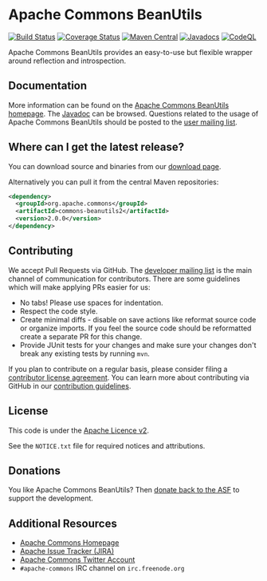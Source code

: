 <!---
 Licensed to the Apache Software Foundation (ASF) under one or more
 contributor license agreements.  See the NOTICE file distributed with
 this work for additional information regarding copyright ownership.
 The ASF licenses this file to You under the Apache License, Version 2.0
 (the "License"); you may not use this file except in compliance with
 the License.  You may obtain a copy of the License at

      http://www.apache.org/licenses/LICENSE-2.0

 Unless required by applicable law or agreed to in writing, software
 distributed under the License is distributed on an "AS IS" BASIS,
 WITHOUT WARRANTIES OR CONDITIONS OF ANY KIND, either express or implied.
 See the License for the specific language governing permissions and
 limitations under the License.
-->
<!---
 +======================================================================+
 |****                                                              ****|
 |****      THIS FILE IS GENERATED BY THE COMMONS BUILD PLUGIN      ****|
 |****                    DO NOT EDIT DIRECTLY                      ****|
 |****                                                              ****|
 +======================================================================+
 | TEMPLATE FILE: readme-md-template.md                                 |
 | commons-build-plugin/trunk/src/main/resources/commons-xdoc-templates |
 +======================================================================+
 |                                                                      |
 | 1) Re-generate using: mvn commons:readme-md                          |
 |                                                                      |
 | 2) Set the following properties in the component's pom:              |
 |    - commons.componentid (required, alphabetic, lower case)          |
 |    - commons.release.version (required)                              |
 |                                                                      |
 | 3) Example Properties                                                |
 |                                                                      |
 |  <properties>                                                        |
 |    <commons.componentid>math</commons.componentid>                   |
 |    <commons.release.version>1.2</commons.release.version>            |
 |  </properties>                                                       |
 |                                                                      |
 +======================================================================+
--->
Apache Commons BeanUtils
===================

[![Build Status](https://travis-ci.org/apache/commons-beanutils.svg)](https://travis-ci.org/apache/commons-beanutils)
[![Coverage Status](https://coveralls.io/repos/apache/commons-beanutils/badge.svg)](https://coveralls.io/r/apache/commons-beanutils)
[![Maven Central](https://maven-badges.herokuapp.com/maven-central/org.apache.commons/commons-beanutils2/badge.svg)](https://maven-badges.herokuapp.com/maven-central/org.apache.commons/commons-beanutils2/)
[![Javadocs](https://javadoc.io/badge/org.apache.commons/commons-beanutils2/2.0.0.svg)](https://javadoc.io/doc/org.apache.commons/commons-beanutils2/2.0.0)
[![CodeQL](https://github.com/apache/commons-beanutils/workflows/CodeQL/badge.svg)](https://github.com/apache/commons-beanutils/actions?query=workflow%3ACodeQL)

Apache Commons BeanUtils provides an easy-to-use but flexible wrapper around reflection and introspection.

Documentation
-------------

More information can be found on the [Apache Commons BeanUtils homepage](https://commons.apache.org/proper/commons-beanutils).
The [Javadoc](https://commons.apache.org/proper/commons-beanutils/javadocs/api-release) can be browsed.
Questions related to the usage of Apache Commons BeanUtils should be posted to the [user mailing list][ml].

Where can I get the latest release?
-----------------------------------
You can download source and binaries from our [download page](https://commons.apache.org/proper/commons-beanutils/download_beanutils.cgi).

Alternatively you can pull it from the central Maven repositories:

```xml
<dependency>
  <groupId>org.apache.commons</groupId>
  <artifactId>commons-beanutils2</artifactId>
  <version>2.0.0</version>
</dependency>
```

Contributing
------------

We accept Pull Requests via GitHub. The [developer mailing list][ml] is the main channel of communication for contributors.
There are some guidelines which will make applying PRs easier for us:
+ No tabs! Please use spaces for indentation.
+ Respect the code style.
+ Create minimal diffs - disable on save actions like reformat source code or organize imports. If you feel the source code should be reformatted create a separate PR for this change.
+ Provide JUnit tests for your changes and make sure your changes don't break any existing tests by running ```mvn```.

If you plan to contribute on a regular basis, please consider filing a [contributor license agreement](https://www.apache.org/licenses/#clas).
You can learn more about contributing via GitHub in our [contribution guidelines](CONTRIBUTING.md).

License
-------
This code is under the [Apache Licence v2](https://www.apache.org/licenses/LICENSE-2.0).

See the `NOTICE.txt` file for required notices and attributions.

Donations
---------
You like Apache Commons BeanUtils? Then [donate back to the ASF](https://www.apache.org/foundation/contributing.html) to support the development.

Additional Resources
--------------------

+ [Apache Commons Homepage](https://commons.apache.org/)
+ [Apache Issue Tracker (JIRA)](https://issues.apache.org/jira/browse/BEANUTILS)
+ [Apache Commons Twitter Account](https://twitter.com/ApacheCommons)
+ `#apache-commons` IRC channel on `irc.freenode.org`

[ml]:https://commons.apache.org/mail-lists.html
